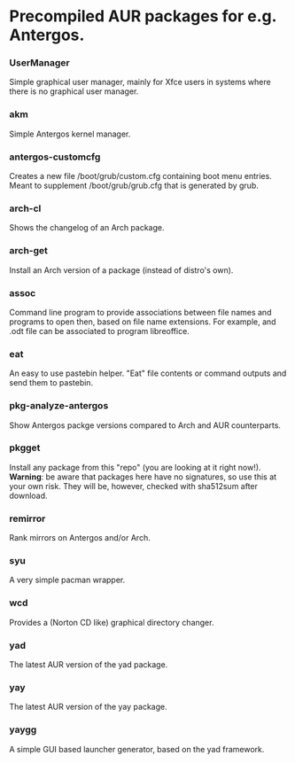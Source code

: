 # Precompiled AUR packages for e.g. Antergos.

### UserManager
Simple graphical user manager, mainly for Xfce users in systems where there is no graphical user manager.

### akm
Simple Antergos kernel manager.

### antergos-customcfg
Creates a new file /boot/grub/custom.cfg containing boot menu entries. Meant to supplement /boot/grub/grub.cfg that is generated by grub.

### arch-cl
Shows the changelog of an Arch package.

### arch-get
Install an Arch version of a package (instead of distro's own).

### assoc
Command line program to provide associations between file names and programs to open then, based on file name extensions.
For example, and .odt file can be associated to program libreoffice.

### eat
An easy to use pastebin helper. "Eat" file contents or command outputs and send them to pastebin.

### pkg-analyze-antergos
Show Antergos packge versions compared to Arch and AUR counterparts.

### pkgget
Install any package from this "repo" (you are looking at it right now!).<br>
<b>Warning</b>: be aware that packages here have no signatures, so use this at your own risk. They will be, however, checked with sha512sum after download.

### remirror
Rank mirrors on Antergos and/or Arch.

### syu
A very simple pacman wrapper.

### wcd
Provides a (Norton CD like) graphical directory changer.

### yad
The latest AUR version of the yad package.

### yay
The latest AUR version of the yay package.

### yaygg
A simple GUI based launcher generator, based on the yad framework.
